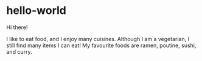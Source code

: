 # hello-world

Hi there!

I like to eat food, and I enjoy many cuisines. 
Although I am a vegetarian, I still find many items I can eat!
My favourite foods are ramen, poutine, sushi, and curry.
